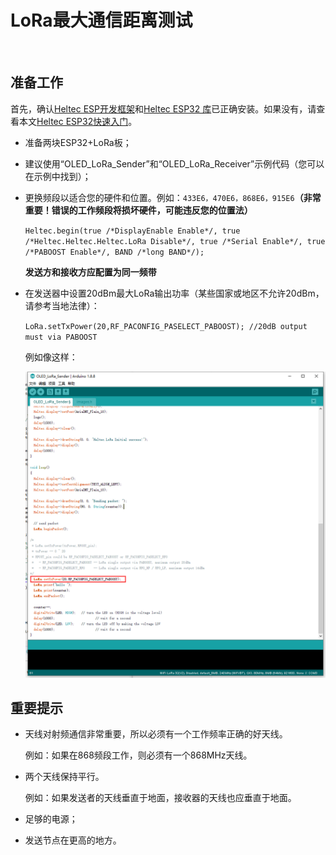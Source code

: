 # LoRa最大通信距离测试

&nbsp;

## 准备工作

首先，确认[Heltec ESP开发框架](https://github.com/Heltec-Aaron-Lee/WiFi_Kit_series)和[Heltec ESP32 库](https://github.com/HelTecAutomation/Heltec_ESP32)已正确安装。如果没有，请查看本文[Heltec ESP32快速入门](https://heltec-automation.readthedocs.io/zh_CN/latest/esp32/quick_start.html)。

- 准备两块ESP32+LoRa板；

- 建议使用“OLED_LoRa_Sender”和“OLED_LoRa_Receiver”示例代码（您可以在示例中找到）；

- 更换频段以适合您的硬件和位置。例如：`433E6，470E6，868E6，915E6`**（非常重要！错误的工作频段将损坏硬件，可能违反您的位置法）**

  `Heltec.begin(true /*DisplayEnable Enable*/, true /*Heltec.Heltec.Heltec.LoRa Disable*/, true /*Serial Enable*/, true /*PABOOST Enable*/, BAND /*long BAND*/);`

  **发送方和接收方应配置为同一频带**

- 在发送器中设置20dBm最大LoRa输出功率（某些国家或地区不允许20dBm，请参考当地法律）：

  `LoRa.setTxPower(20,RF_PACONFIG_PASELECT_PABOOST); //20dB output must via PABOOST`

  例如像这样：

  ![](img/distance_test/01.png)



## 重要提示

- 天线对射频通信非常重要，所以必须有一个工作频率正确的好天线。

  例如：如果在868频段工作，则必须有一个868MHz天线。

- 两个天线保持平行。

  例如：如果发送者的天线垂直于地面，接收器的天线也应垂直于地面。

- 足够的电源；

- 发送节点在更高的地方。







